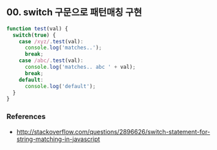 ## 00. switch 구문으로 패턴매칭 구현 

```javascript
function test(val) {
  switch(true) {
    case /xyz/.test(val): 
      console.log('matches..');
      break;
    case /abc/.test(val): 
      console.log('matches.. abc ' + val);
      break;
    default:
      console.log('default');
  }
}
```

### References 
- http://stackoverflow.com/questions/2896626/switch-statement-for-string-matching-in-javascript
